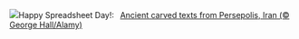 ![](https://www.bing.com/th?id=OHR.SpreadsheetDay_EN-US1385391820_UHD.jpg&w=1000)Happy Spreadsheet Day!:&nbsp;&ensp;[Ancient carved texts from Persepolis, Iran (© George Hall/Alamy)](https://www.bing.com/th?id=OHR.SpreadsheetDay_EN-US1385391820_UHD.jpg)
<br><br/>
